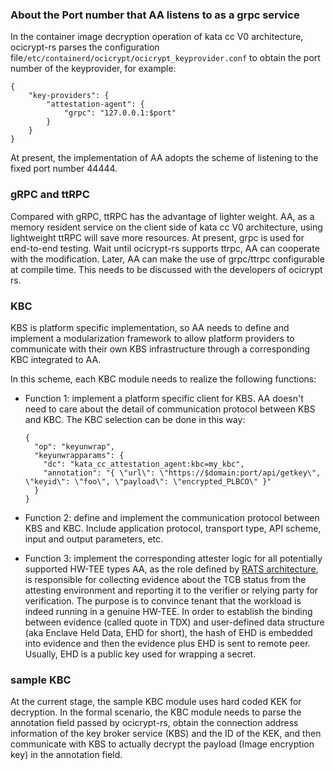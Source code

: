 ### About the Port number that AA listens to as a grpc service

In the container image decryption operation of kata cc V0 architecture, ocicrypt-rs parses the configuration file`/etc/containerd/ocicrypt/ocicrypt_keyprovider.conf` to obtain the port number of the keyprovider, for example:

```
{
    "key-providers": {
        "attestation-agent": {
            "grpc": "127.0.0.1:$port"
        }
    }
}
```

At present, the implementation of AA adopts the scheme of listening to the fixed port number 44444.

### gRPC and ttRPC

Compared with gRPC, ttRPC has the advantage of lighter weight. AA, as a memory resident service on the client side of kata cc V0 architecture, using lightweight ttRPC will save more resources. At present, grpc is used for end-to-end testing. Wait until ocicrypt-rs supports ttrpc, AA can cooperate with the modification. Later, AA can make the use of grpc/ttrpc configurable at compile time. This needs to be discussed with the developers of ocicrypt rs.

### KBC

KBS is platform specific implementation, so AA needs to define and implement a modularization framework to allow platform providers to communicate with their own KBS infrastructure through a corresponding KBC integrated to AA.

In this scheme, each KBC module needs to realize the following functions:

- Function 1: implement a platform specific client for KBS.
  AA doesn't need to care about the detail of communication protocol between KBS and KBC. The KBC selection can be done in this way:

  ```
  {
    "op": "keyunwrap",
    "keyunwrapparams": {
      "dc": "kata_cc_attestation_agent:kbc=my_kbc",
      "annotation": "{ \"url\": \"https://$domain:port/api/getkey\", \"keyid\": \"foo\", \"payload\": \"encrypted_PLBCO\" }"
    }
  }
  ```

- Function 2: define and implement the communication protocol between KBS and KBC.
  Include application protocol, transport type, API scheme, input and output parameters, etc.

- Function 3: implement the corresponding attester logic for all potentially supported HW-TEE types
  AA, as the role defined by [RATS architecture](https://datatracker.ietf.org/doc/html/draft-ietf-rats-architecture-12.txt), is responsible for collecting evidence about the TCB status from the attesting environment and reporting it to the verifier or relying party for verification. The purpose is to convince tenant that the workload is indeed running in a genuine HW-TEE. In order to establish the binding between evidence (called quote in TDX) and user-defined data structure (aka Enclave Held Data, EHD for short), the hash of EHD is embedded into evidence and then the evidence plus EHD is sent to remote peer. Usually, EHD is a public key used for wrapping a secret.

### sample KBC

At the current stage, the sample KBC module uses hard coded KEK for decryption. In the formal scenario, the KBC module needs to parse the annotation field passed by ocicrypt-rs, obtain the connection address information of the key broker service (KBS) and the ID of the KEK, and then communicate with KBS to actually decrypt the payload (Image encryption key) in the annotation field.
